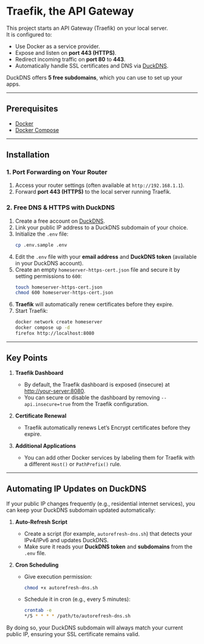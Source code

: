 # Traefik, the API Gateway

This project starts an API Gateway (Traefik) on your local server.  
It is configured to:
- Use Docker as a service provider.  
- Expose and listen on **port 443 (HTTPS)**.  
- Redirect incoming traffic on **port 80** to **443**.  
- Automatically handle SSL certificates and DNS via [DuckDNS](https://duckdns.org).  

DuckDNS offers **5 free subdomains**, which you can use to set up your apps.

---

## Prerequisites

- [Docker](https://docs.docker.com/get-docker/)  
- [Docker Compose](https://docs.docker.com/compose/install/)  

---

## Installation

### 1. Port Forwarding on Your Router

1. Access your router settings (often available at `http://192.168.1.1`).  
2. Forward **port 443 (HTTPS)** to the local server running Traefik.

### 2. Free DNS & HTTPS with DuckDNS

1. Create a free account on [DuckDNS](https://duckdns.org).  
2. Link your public IP address to a DuckDNS subdomain of your choice.  
3. Initialize the `.env` file:
   ```bash
   cp .env.sample .env
   ```
4. Edit the `.env` file with your **email address** and **DuckDNS token** (available in your DuckDNS account).  
5. Create an empty `homeserver-https-cert.json` file and secure it by setting permissions to `600`:
   ```bash
   touch homeserver-https-cert.json
   chmod 600 homeserver-https-cert.json
   ```
6. **Traefik** will automatically renew certificates before they expire.  
7. Start Traefik:
   ```bash
   docker network create homeserver
   docker compose up -d
   firefox http://localhost:8080
   ```

---

## Key Points

1. **Traefik Dashboard**  
   - By default, the Traefik dashboard is exposed (insecure) at [http://your-server:8080](http://your-server:8080).  
   - You can secure or disable the dashboard by removing `--api.insecure=true` from the Traefik configuration.

2. **Certificate Renewal**  
   - Traefik automatically renews Let’s Encrypt certificates before they expire.

3. **Additional Applications**  
   - You can add other Docker services by labeling them for Traefik with a different `Host()` or `PathPrefix()` rule.

---

## Automating IP Updates on DuckDNS

If your public IP changes frequently (e.g., residential internet services), you can keep your DuckDNS subdomain updated automatically:

1. **Auto-Refresh Script**  
   - Create a script (for example, `autorefresh-dns.sh`) that detects your IPv4/IPv6 and updates DuckDNS.
   - Make sure it reads your **DuckDNS token** and **subdomains** from the `.env` file.

2. **Cron Scheduling**  
   - Give execution permission:
     ```bash
     chmod +x autorefresh-dns.sh
     ```
   - Schedule it in cron (e.g., every 5 minutes):
     ```bash
     crontab -e
     */5 * * * * /path/to/autorefresh-dns.sh
     ```

By doing so, your DuckDNS subdomain will always match your current public IP, ensuring your SSL certificate remains valid.